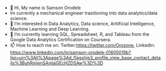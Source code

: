- 👋 Hi, My name is Samson Orodele
- Im currently a mechanical engineer trasitioning into data analytics/data science.
- 👀 I’m interested in Data Analytics, Data science, Aritificial Intelligence, Machine Learning and Deep Learning.
- 🌱 I’m currently learning SQL, Spreadsheet, R, and Tableau from the Google Data Analytics Certification on Coursera.
- 📫 How to reach me on: Twitter:https://twitter.com/Orozone, LinkedIn: https://www.linkedin.com/in/samson-orodele-01605019b?lipi=urn%3Ali%3Apage%3Ad_flagship3_profile_view_base_contact_details%3BuhRnjienSAmlaGEcHZDSAw%3D%3D


<!---
SamsonOrodele/SamsonOrodele is a ✨ special ✨ repository because its `README.md` (this file) appears on your GitHub profile.
You can click the Preview link to take a look at your changes.
--->
